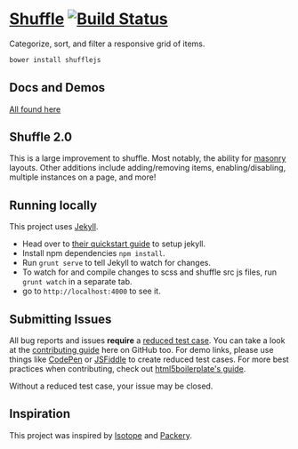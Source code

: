 # [Shuffle](http://vestride.github.io/Shuffle) [![Build Status](https://travis-ci.org/Vestride/Shuffle.svg?branch=refactoring)](https://travis-ci.org/Vestride/Shuffle)
Categorize, sort, and filter a responsive grid of items.

```bash
bower install shufflejs
```

## Docs and Demos
[All found here](http://vestride.github.io/Shuffle)

## Shuffle 2.0
This is a large improvement to shuffle. Most notably, the ability for [masonry](http://masonry.desandro.com) layouts. Other additions include adding/removing items, enabling/disabling, multiple instances on a page, and more!

## Running locally
This project uses [Jekyll](http://jekyllrb.com/).
* Head over to [their quickstart guide](http://jekyllrb.com/docs/quickstart/) to setup jekyll.
* Install npm dependencies `npm install`.
* Run `grunt serve` to tell Jekyll to watch for changes.
* To watch for and compile changes to scss and shuffle src js files, run `grunt watch` in a separate tab.
* go to `http://localhost:4000` to see it.

## Submitting Issues
All bug reports and issues **require** a [reduced test case](http://css-tricks.com/reduced-test-cases/). You can take a look at the [contributing guide](https://guides.github.com/overviews/os-contributing/#contributing) here on GitHub too. For demo links, please use things like [CodePen](http://codepen.io/) or [JSFiddle](http://jsfiddle.net/) to create reduced test cases. For more best practices when contributing, check out [html5boilerplate's guide](https://github.com/h5bp/html5-boilerplate/blob/master/CONTRIBUTING.md).

Without a reduced test case, your issue may be closed.

## Inspiration
This project was inspired by [Isotope](http://isotope.metafizzy.co/) and [Packery](http://packery.metafizzy.co/).
